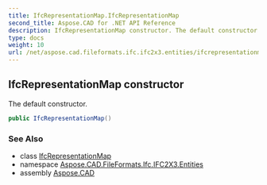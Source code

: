 ```yaml
---
title: IfcRepresentationMap.IfcRepresentationMap
second_title: Aspose.CAD for .NET API Reference
description: IfcRepresentationMap constructor. The default constructor
type: docs
weight: 10
url: /net/aspose.cad.fileformats.ifc.ifc2x3.entities/ifcrepresentationmap/ifcrepresentationmap/
---
```

## IfcRepresentationMap constructor

The default constructor.

```csharp
public IfcRepresentationMap()
```

### See Also

* class [IfcRepresentationMap](../)
* namespace [Aspose.CAD.FileFormats.Ifc.IFC2X3.Entities](../../ifcrepresentationmap/)
* assembly [Aspose.CAD](../../../)


